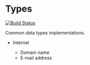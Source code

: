 Types
=====

[![Build Status](https://travis-ci.org/mekras/Types.svg?branch=develop)](https://travis-ci.org/mekras/Types)

Common data types implementations.

* Internet

    * Domain name
    * E-mail address
